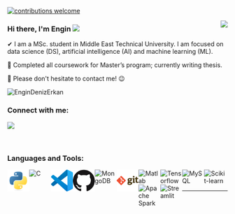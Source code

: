 
<!--
**EnginDenizErkan/EnginDenizErkan** is a ✨ _special_ ✨ repository because its `README.md` (this file) appears on your GitHub profile.

Here are some ideas to get you started:

- 🔭 I’m currently working on ...
- 🌱 I’m currently learning ...
- 👯 I’m looking to collaborate on ...
- 🤔 I’m looking for help with ...
- 💬 Ask me about ...
- 📫 How to reach me: ...
- 😄 Pronouns: ...
- ⚡ Fun fact: ...
-->


[![contributions welcome](https://img.shields.io/badge/contributions-welcome-brightgreen.svg?style=flat-square)](https://github.com/EnginDenizErkan/Advanced_Energy_Consumption_Prediction)

<img align='right' src="https://github-readme-stats.vercel.app/api?username=EnginDenizErkan&show_icons=true&theme=vue"/>

### Hi there, I'm Engin <img src="https://media.giphy.com/media/hvRJCLFzcasrR4ia7z/giphy.gif" width="25px">
✔ I am a MSc. student in Middle East Technical University. I am focused on data science (DS), artificial intelligence (AI) and machine learning (ML). 

🔭 Completed all coursework for Master’s program; currently writing thesis. 

📍 Please don't hesitate to contact me! 😉

<p align="left"> <img src="https://komarev.com/ghpvc/?username=EnginDenizErkan&label=Profile%20views&color=0e75b6&style=flat" alt="EnginDenizErkan" /> </p>

### Connect with me:

[![](https://img.shields.io/badge/linkedin-%230077B5.svg?&style=for-the-badge&logo=linkedin&logoColor=white)][linkedin]

<br />

### Languages and Tools:

[<img align="left" alt="Python" width="50px" src="https://raw.githubusercontent.com/devicons/devicon/master/icons/python/python-original.svg" />][python]
[<img align="left" alt="C" width="50px" src="https://www.pngitem.com/pimgs/m/31-312155_c-programming-language-logo-hd-png-download.png" />][cprogramming]
[<img align="left" alt="Visual Studio Code" width="50px" src="https://raw.githubusercontent.com/github/explore/80688e429a7d4ef2fca1e82350fe8e3517d3494d/topics/visual-studio-code/visual-studio-code.png" />][vscode]
[<img align="left" alt="GitHub" width="50px" src="https://raw.githubusercontent.com/github/explore/78df643247d429f6cc873026c0622819ad797942/topics/github/github.png" />][github]
[<img align="left" alt="MongoDB" width="50px" src="https://smyl.es/wurdp/assets/mongodb.png" />][mongodb]
[<img align="left" alt="Git" width="50px" src="https://raw.githubusercontent.com/github/explore/80688e429a7d4ef2fca1e82350fe8e3517d3494d/topics/git/git.png" />][git]
[<img align="left" alt="Matlab" width="50px" src="https://www.mathworks.com/help/examples/matlab/win64/MatlabLogoExample_08.png" />][matlab]
[<img align="left" alt="Tensorflow" width="50px" src="https://blog.oursky.com/wp-content/uploads/2018/02/xIp6NSz-720x405.jpg" />][tensorflow]
[<img align="left" alt="MySQL" width="50px" src="https://www.mysql.com/common/logos/logo-mysql-170x115.png" />][mysql]
[<img align="left" alt="Scikit-learn" width="50px" src="https://upload.wikimedia.org/wikipedia/commons/0/05/Scikit_learn_logo_small.svg" />][scikit-learn]
[<img align="left" alt="Apache Spark" width="50px" src="https://upload.wikimedia.org/wikipedia/commons/f/f3/Apache_Spark_logo.svg" />][apache-spark]
[<img align="left" alt="Streamlit" width="50px" src="https://streamlit.io/images/brand/streamlit-logo-primary-colormark-darktext.png" />][streamlit]

<br/>
<br/>

---

<br/>

[python]: https://www.python.org
[cprogramming]: https://en.wikipedia.org/wiki/C_%28programming_language%29
[vscode]: https://code.visualstudio.com/
[github]: https://github.com/
[git]: https://git-scm.com/
[mongodb]: https://www.mongodb.com/
[tensorflow]: https://www.tensorflow.org/
[matlab]: https://www.mathworks.com/?s_tid=gn_logo
[mysql]: https://www.mysql.com/
[scikit-learn]: https://scikit-learn.org/
[apache-spark]: https://spark.apache.org/
[streamlit]: https://streamlit.io/
[linkedin]: https://www.linkedin.com/in/engindenizerkan/
